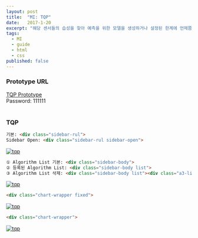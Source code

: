 ```yaml
---
layout: post
title:  "MI: TQP"
date:   2017-1-20
excerpt: "해당 센서들의 습성을 찾아 예측을 위한 모델을 생성하거나 설정된 한계에 언제쯤 다다르게 되는지 미래 예측을 할 수 있게 도와주는 제품"
tags:
  - MI
  - guide
  - html
  - css
published: false
---
```


<!-- 
https://wiki.bistel.com:8443/pages/viewpage.action?pageId=47159535
-->

<!--
**Watch out!** 
TQP(Tool Quality Predictor): 프로세스 설비(Tool)는 툴의 상태를 측정하기 위한 다양한 센서들을 가지고 있는데 TQP로 해당 센서들의 습성을 찾아 예측을 위한 모델을 생성하거나 설정된 한계에 언제쯤 다다르게 되는지 미래 예측을 할 수 있게 도와주는 제품 
{: .notice}
-->

### Prototype URL

<a href="http://2mm24t.axshare.com/">TQP Prototype</a>
<br>
Password: 111111
<br>
<br>

### TQP

<!--오른쪽 상단의 'Remaining Useful Life 버튼'을 클릭하면 사이드바가 오픈 된다.-->

```html
기본: <div class="sidebar-rul">
Sidebar Open: <div class="sidebar-rul sidebar-open">
``` 

<a href="{{ site.url }}/images/works/20161020/image-2.jpg"><img src="{{ site.url }}/images/works/20161020/image-2.jpg" alt="tqp"></a>
<br>

```html
① Algorithm List 기본: <div class="sidebar-body">
② 등록된 Algorithm List: <div class="sidebar-body list">
③ Algorithm List 삭제: <div class="sidebar-body list"><div class="a3-list-remove">
``` 

<a href="{{ site.url }}/images/works/20161020/image-3.jpg"><img src="{{ site.url }}/images/works/20161020/image-3.jpg" alt="tqp"></a>
<br>

<!--Pin icon을 클릭했을 때 chart 영역은 Sidebar를 제외한 나머지 영역이 고정 된다.-->

```html
<div class="chart-wrapper fixed">
``` 

<a href="{{ site.url }}/images/works/20161020/image-4.jpg"><img src="{{ site.url }}/images/works/20161020/image-4.jpg" alt="tqp"></a>
<br>

```html
<div class="chart-wrapper">
``` 

<a href="{{ site.url }}/images/works/20161020/image-5.jpg"><img src="{{ site.url }}/images/works/20161020/image-5.jpg" alt="tqp"></a>